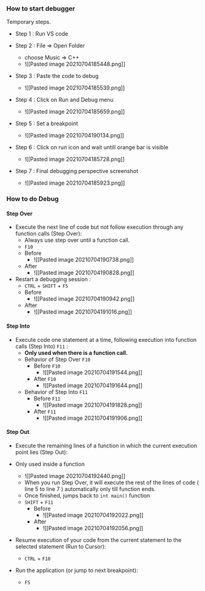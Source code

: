 ### How to start debugger

Temporary steps.

- Step 1 :  Run VS code

- Step 2 : File => Open Folder
	- choose Music => C++ 
	- ![[Pasted image 20210704185448.png]]

- Step 3 : Paste the code to debug
	- ![[Pasted image 20210704185539.png]]

- Step 4 : Click on Run and Debug menu
	- ![[Pasted image 20210704185659.png]]

- Step 5 : Set a breakpoint
	- ![[Pasted image 20210704190134.png]]

- Step 6 : Click on run icon and wait untill orange bar is visible
	- ![[Pasted image 20210704185728.png]]

- Step 7 : Final debugging perspective screenshot
	- ![[Pasted image 20210704185923.png]]


### How to do Debug
#### Step Over
-   Execute the next line of code but not follow execution through any function calls (Step Over): 
	-   Always use step over until a function call.
	-   `F10`
	-   Before
		-   ![[Pasted image 20210704190738.png]]
	-   After
		-   ![[Pasted image 20210704190828.png]]
-   Restart a debugging session : 
	-   `CTRL` + `SHIFT` + `F5`
	-   Before
		-   ![[Pasted image 20210704190942.png]]
	-   After
		-   ![[Pasted image 20210704191016.png]]

#### Step Into
-   Execute code one statement at a time, following execution into function calls (Step Into) `F11` : 
	-   **Only used when there is a function call.**
	-   Behavior of Step Over `F10`
		-   Before `F10`
			-   ![[Pasted image 20210704191544.png]]
		-   After `F10`
			-   ![[Pasted image 20210704191644.png]]
	-   Behavior of Step Into `F11`
		-   Before `F11`
			-   ![[Pasted image 20210704191828.png]]
		-   After `F11`
			-   ![[Pasted image 20210704191906.png]]

#### Step Out
-   Execute the remaining lines of a function in which the current execution point lies (Step Out): 
-   Only used inside a function
	-   ![[Pasted image 20210704192440.png]]
	-   When you run Step Over, it will execute the rest of the lines of code ( line 5 to line 7 ) automatically only till function ends.
	-   Once finished, jumps back to `int main()` function
	-   `SHIFT` + `F11`
		-   Before
			-   ![[Pasted image 20210704192022.png]]
		-   After
			-   ![[Pasted image 20210704192056.png]]

-   Resume execution of your code from the current statement to the selected statement (Run to Cursor): 
	-   `CTRL` + `F10`
-   Run the application (or jump to next breakpoint): 
	-   `F5`
